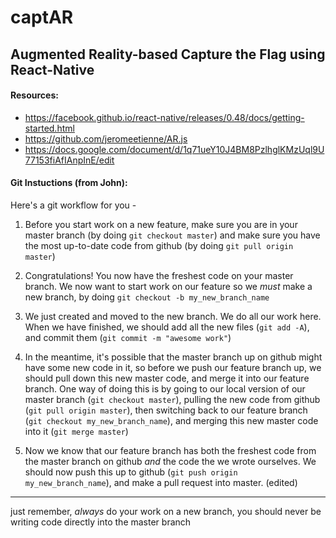 # captAR
## Augmented Reality-based Capture the Flag using React-Native

#### Resources:
* https://facebook.github.io/react-native/releases/0.48/docs/getting-started.html
* https://github.com/jeromeetienne/AR.js
* https://docs.google.com/document/d/1q71ueY10J4BM8PzlhglKMzUql9U77153fiAfIAnpInE/edit

#### Git Instuctions (from John):
Here's a git workflow for you -
1) Before you start work on a new feature, make sure you are in your master branch (by doing `git checkout master`) and make sure you have the most up-to-date code from github (by doing `git pull origin master`)

2) Congratulations! You now have the freshest code on your master branch. We now want to start work on our feature so we *must* make a new branch, by doing `git checkout -b my_new_branch_name`

3) We just created and moved to the new branch. We do all our work here. When we have finished, we should add all the new files (`git add -A`), and commit them (`git commit -m "awesome work"`)

4) In the meantime, it's possible that the master branch up on github might have some new code in it, so before we push our feature branch up, we should pull down this new master code, and merge it into our feature branch. One way of doing this is by going to our local version of our master branch (`git checkout master`), pulling the new code from github (`git pull origin master`), then switching back to our feature branch (`git checkout my_new_branch_name`), and merging this new master code into it (`git merge master`)

5) Now we know that our feature branch has both the freshest code from the master branch on github _and_ the code the we wrote ourselves. We should now push this up to github (`git push origin my_new_branch_name`), and make a pull request into master. (edited)

-------
just remember, *always* do your work on a new branch, you should never be writing code directly into the master branch
